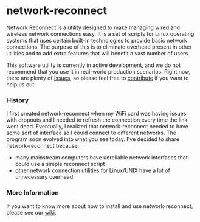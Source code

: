 network-reconnect
=================

Network Reconnect is a utility designed to make managing wired and wireless network connections easy. It is a set of scripts for Linux operating systems that uses certain built-in technologies to provide basic network connections. The purpose of this is to eliminate overhead present in other utilities and to add extra features that will benefit a vast number of users.

This software utility is currently in active development, and we do not recommend that you use it in real-world production scenarios. Right now, there are plenty of [issues](https://github.com/fishdev/network-reconnect/issues), so please feel free to [contribute](https://help.github.com/articles/using-pull-requests) if you want to help us out!

### History

I first created network-reconnect when my WiFi card was having issues with dropouts and I needed to refresh the connection every time the link went dead. Eventually, I realized that network-reconnect needed to have some sort of interface so I could connect to different networks. The program soon evolved into what you see today. I've decided to share network-reconnect because:
* many mainstream computers have unreliable network interfaces that could use a simple reconnect script
* other network connection utilities for Linux/UNIX have a lot of unnecessary overhead

### More Information

If you want to know more about how to install and use network-reconnect, please see our [wiki](https://github.com/fishdev/network-reconnect/wiki).
